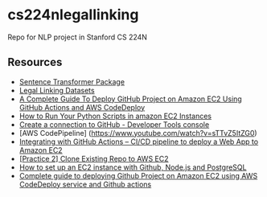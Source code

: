 # cs224nlegallinking
Repo for NLP project in Stanford CS 224N

## Resources
* [Sentence Transformer Package](https://www.sbert.net/docs/quickstart.html)
* [Legal Linking Datasets](https://github.com/mayhewsw/legal-linking)
* [A Complete Guide To Deploy GitHub Project on Amazon EC2 Using GitHub Actions and AWS CodeDeploy](https://dev.to/ankushbehera/a-complete-guide-to-deploy-github-project-on-amazon-ec2-using-github-actions-and-aws-codedeploy-3f0b)
* [How to Run Your Python Scripts in amazon EC2 Instances](https://towardsdatascience.com/how-to-run-your-python-scripts-in-amazon-ec2-instances-demo-8e56e76a6d24)
* [Create a connection to GitHub - Developer Tools console](https://docs.aws.amazon.com/dtconsole/latest/userguide/connections-create-github.html)
* [AWS CodePipeline] (https://www.youtube.com/watch?v=sTTvZ5ItZG0)
* [Integrating with GitHub Actions – CI/CD pipeline to deploy a Web App to Amazon EC2](https://aws.amazon.com/es/blogs/devops/integrating-with-github-actions-ci-cd-pipeline-to-deploy-a-web-app-to-amazon-ec2/)
* [[Practice 2] Clone Existing Repo to AWS EC2](https://medium.com/coder-life/practice-2-host-your-website-on-github-pages-39229dc9bb1b)
* [How to set up an EC2 instance with Github, Node.js and PostgreSQL](https://medium.com/digitalcrafts/how-to-set-up-an-ec2-instance-with-github-node-js-and-postgresql-e363cb771826)
* [Complete guide to deploying Github Project on Amazon EC2 using AWS CodeDeploy service and Github actions](https://afourtech.com/complete-guide-to-deploying-github-project-on-amazon-ec2-using-aws-codedeploy-service-and-github-actions/)